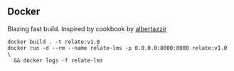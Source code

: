 

## Docker

Blazing fast build. Inspired by cookbook by [albertazzir](https://medium.com/@albertazzir/blazing-fast-python-docker-builds-with-poetry-a78a66f5aed0)

```shell
docker build . -t relate:v1.0
docker run -d --rm --name relate-lms -p 0.0.0.0:8000:8000 relate:v1.0 \
  && docker logs -f relate-lms 
```

